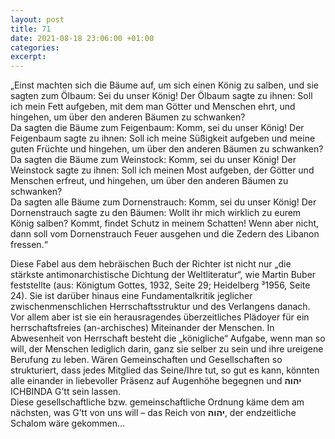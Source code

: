 ```yaml
---
layout: post
title: 71
date: 2021-08-18 23:06:00 +01:00
categories: 
excerpt: 
---
```


„Einst machten sich die Bäume auf, um sich einen König zu salben, und sie sagten zum Ölbaum: Sei du unser König! Der Ölbaum sagte zu ihnen: Soll ich mein Fett aufgeben, mit dem man Götter und Menschen ehrt, und hingehen, um über den anderen Bäumen zu schwanken?\
Da sagten die Bäume zum Feigenbaum: Komm, sei du unser König! Der Feigenbaum sagte zu ihnen: Soll ich meine Süßigkeit aufgeben und meine guten Früchte und hingehen, um über den anderen Bäumen zu schwanken?\
Da sagten die Bäume zum Weinstock: Komm, sei du unser König! Der Weinstock sagte zu ihnen: Soll ich meinen Most aufgeben, der Götter und Menschen erfreut, und hingehen, um über den anderen Bäumen zu schwanken?\
Da sagten alle Bäume zum Dornenstrauch: Komm, sei du unser König! Der Dornenstrauch sagte zu den Bäumen: Wollt ihr mich wirklich zu eurem König salben? Kommt, findet Schutz in meinem Schatten! Wenn aber nicht, dann soll vom Dornenstrauch Feuer ausgehen und die Zedern des Libanon fressen.“

Diese Fabel aus dem hebräischen Buch der Richter ist nicht nur „die stärkste antimonarchistische Dichtung der Weltliteratur“, wie Martin Buber feststellte (aus: Königtum Gottes, 1932, Seite 29; Heidelberg ³1956, Seite 24). Sie ist darüber hinaus eine Fundamentalkritik jeglicher zwischenmenschlichen Herrschaftsstruktur und des Verlangens danach. Vor allem aber ist sie ein herausragendes überzeitliches Plädoyer für ein herrschaftsfreies (an-archisches) Miteinander der Menschen. In Abwesenheit von Herrschaft besteht die „königliche“ Aufgabe, wenn man so will, der Menschen lediglich darin, ganz sie selber zu sein und ihre ureigene Berufung zu leben. Wären Gemeinschaften und Gesellschaften so strukturiert, dass jedes Mitglied das Seine/Ihre tut, so gut es kann, könnten alle einander in liebevoller Präsenz auf Augenhöhe begegnen und **יהוה** ICHBINDA G’tt sein lassen.\
Diese gesellschaftliche bzw. gemeinschaftliche Ordnung käme dem am nächsten, was G’tt von uns will – das Reich von **יהוה**, der endzeitliche Schalom wäre gekommen…
